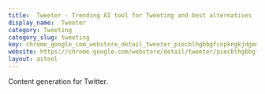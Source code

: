 ```yaml
---
title:  Tweeter - Trending AI tool for Tweeting and best alternatives
display_name:  Tweeter
category: Tweeting
category_slug: tweeting
key: chrome_google_com_webstore_detail_tweeter_piecblhgbbgfcnpkngkjdgemalmg
website: https://chrome.google.com/webstore/detail/tweeter/piecblhgbbgfcnpkngkjdgemalmgallo
layout: aitool
---
```


Content generation for Twitter.

